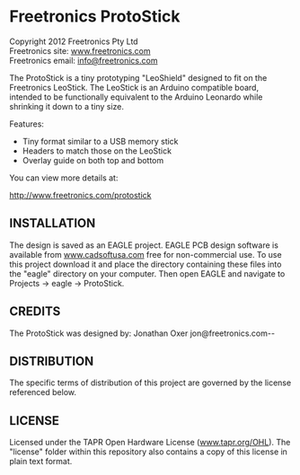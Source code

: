 Freetronics ProtoStick
====================
Copyright 2012 Freetronics Pty Ltd  
Freetronics site:  www.freetronics.com  
Freetronics email: info@freetronics.com  

The ProtoStick is a tiny prototyping "LeoShield" designed to fit on the
Freetronics LeoStick. The LeoStick is an Arduino compatible board,
intended to be functionally equivalent to the Arduino Leonardo while
shrinking it down to a tiny size.

Features:

 * Tiny format similar to a USB memory stick
 * Headers to match those on the LeoStick
 * Overlay guide on both top and bottom

You can view more details at:

  http://www.freetronics.com/protostick


INSTALLATION
------------
The design is saved as an EAGLE project. EAGLE PCB design software is
available from www.cadsoftusa.com free for non-commercial use. To use
this project download it and place the directory containing these files
into the "eagle" directory on your computer. Then open EAGLE and
navigate to Projects -> eagle -> ProtoStick.


CREDITS
-------
The ProtoStick was designed by:
  Jonathan Oxer jon@freetronics.com--


DISTRIBUTION
------------
The specific terms of distribution of this project are governed by the
license referenced below.


LICENSE
-------
Licensed under the TAPR Open Hardware License (www.tapr.org/OHL).
The "license" folder within this repository also contains a copy of
this license in plain text format.

